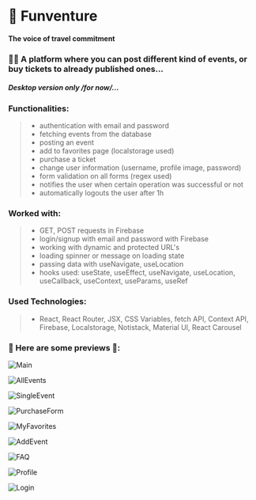 # 🎉 Funventure
#### The voice of travel commitment

### 🤸‍♀️ A platform where you can post different kind of events, or buy tickets to already published ones... 
##### Desktop version **only** /for now/...


### Functionalities:
> - authentication with email and password
> - fetching events from the database
> - posting an event
> - add to favorites page (localstorage used)
> - purchase a ticket
> - change user information (username, profile image, password)
> - form validation on all forms (regex used)
> - notifies the user when certain operation was successful or not
> - automatically logouts the user after 1h

### Worked with:
> - GET, POST requests in Firebase
> - login/signup with email and password with Firebase
> - working with dynamic and protected URL's
> - loading spinner or message on loading state
> - passing data with useNavigate, useLocation 
> - hooks used: useState, useEffect, useNavigate, useLocation, useCallback, useContext, useParams, useRef

### Used Technologies:
> - React, React Router, JSX, CSS Variables, fetch API, Context API, Firebase, Localstorage, Notistack, Material UI, React Carousel

### 🔗 Here are some previews 🎯:
![Main](https://i.imgur.com/SeXirrT.png)

![AllEvents](https://i.imgur.com/tlqDfSt.png)

![SingleEvent](https://i.imgur.com/snRGJq8.png)

![PurchaseForm](https://i.imgur.com/CVhhEri.png)

![MyFavorites](https://i.imgur.com/zS9bXcU.png)

![AddEvent](https://i.imgur.com/yrT9zdd.png)

![FAQ](https://i.imgur.com/vXbga7F.png)

![Profile](https://i.imgur.com/8niBZH8.png)

![Login](https://i.imgur.com/c49uuf7.png)
